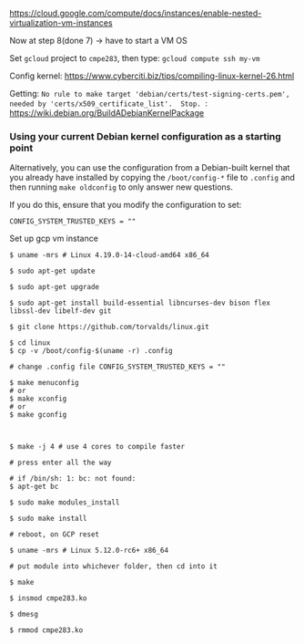 

https://cloud.google.com/compute/docs/instances/enable-nested-virtualization-vm-instances





Now at step 8(done 7) -> have to start a VM OS

Set `gcloud` project to `cmpe283`, then type: `gcloud compute ssh my-vm`



Config kernel: https://www.cyberciti.biz/tips/compiling-linux-kernel-26.html

Getting: `No rule to make target 'debian/certs/test-signing-certs.pem', needed by 'certs/x509_certificate_list'.  Stop. `: https://wiki.debian.org/BuildADebianKernelPackage

### Using your current Debian kernel configuration as a starting point

Alternatively, you can use the configuration from a Debian-built kernel that you already have installed by copying the `/boot/config-*` file to `.config` and then running `make oldconfig` to only answer new questions.

If you do this, ensure that you modify the configuration to set:

```
CONFIG_SYSTEM_TRUSTED_KEYS = ""
```





Set up gcp vm instance

```shell
$ uname -mrs # Linux 4.19.0-14-cloud-amd64 x86_64

$ sudo apt-get update

$ sudo apt-get upgrade

$ sudo apt-get install build-essential libncurses-dev bison flex libssl-dev libelf-dev git

$ git clone https://github.com/torvalds/linux.git

$ cd linux
$ cp -v /boot/config-$(uname -r) .config

# change .config file CONFIG_SYSTEM_TRUSTED_KEYS = ""

$ make menuconfig
# or
$ make xconfig 
# or
$ make gconfig



$ make -j 4 # use 4 cores to compile faster

# press enter all the way

# if /bin/sh: 1: bc: not found:
$ apt-get bc

$ sudo make modules_install

$ sudo make install

# reboot, on GCP reset

$ uname -mrs # Linux 5.12.0-rc6+ x86_64

# put module into whichever folder, then cd into it

$ make

$ insmod cmpe283.ko

$ dmesg

$ rmmod cmpe283.ko

```

